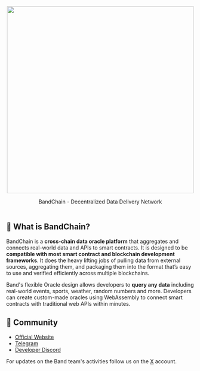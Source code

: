 <p>&nbsp;</p>
<p align="center">

<img src="bandprotocol_logo.svg" width=500>

</p>

<p align="center">
BandChain - Decentralized Data Delivery Network<br/><br/>
</p>

## 🤔 What is BandChain?

BandChain is a **cross-chain data oracle platform** that aggregates and connects real-world data and APIs to smart contracts. It is designed to be **compatible with most smart contract and blockchain development frameworks**. It does the heavy lifting jobs of pulling data from external sources, aggregating them, and packaging them into the format that’s easy to use and verified efficiently across multiple blockchains.

Band's flexible Oracle design allows developers to **query any data** including real-world events, sports, weather, random numbers and more. Developers can create custom-made oracles using WebAssembly to connect smart contracts with traditional web APIs within minutes.

## 💬 Community

- [Official Website](https://bandprotocol.com)
- [Telegram](https://t.me/bandprotocol)
- [Developer Discord](https://discord.bandprotocol.com)

For updates on the Band team's activities follow us on the [X](https://x.com/bandprotocol) account.
